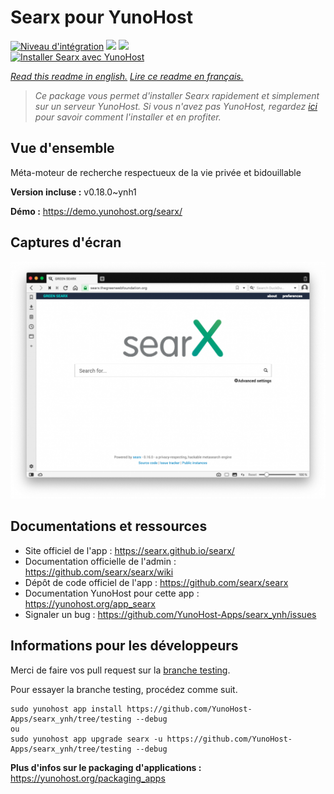 # Searx pour YunoHost

[![Niveau d'intégration](https://dash.yunohost.org/integration/searx.svg)](https://dash.yunohost.org/appci/app/searx) ![](https://ci-apps.yunohost.org/ci/badges/searx.status.svg) ![](https://ci-apps.yunohost.org/ci/badges/searx.maintain.svg)  
[![Installer Searx avec YunoHost](https://install-app.yunohost.org/install-with-yunohost.svg)](https://install-app.yunohost.org/?app=searx)

*[Read this readme in english.](./README.md)*
*[Lire ce readme en français.](./README_fr.md)*

> *Ce package vous permet d'installer Searx rapidement et simplement sur un serveur YunoHost.
Si vous n'avez pas YunoHost, regardez [ici](https://yunohost.org/#/install) pour savoir comment l'installer et en profiter.*

## Vue d'ensemble

Méta-moteur de recherche respectueux de la vie privée et bidouillable

**Version incluse :** v0.18.0~ynh1

**Démo :** https://demo.yunohost.org/searx/

## Captures d'écran

![](./doc/screenshots/Screenshot.png)

## Documentations et ressources

* Site officiel de l'app : https://searx.github.io/searx/
* Documentation officielle de l'admin : https://github.com/searx/searx/wiki
* Dépôt de code officiel de l'app : https://github.com/searx/searx
* Documentation YunoHost pour cette app : https://yunohost.org/app_searx
* Signaler un bug : https://github.com/YunoHost-Apps/searx_ynh/issues

## Informations pour les développeurs

Merci de faire vos pull request sur la [branche testing](https://github.com/YunoHost-Apps/searx_ynh/tree/testing).

Pour essayer la branche testing, procédez comme suit.
```
sudo yunohost app install https://github.com/YunoHost-Apps/searx_ynh/tree/testing --debug
ou
sudo yunohost app upgrade searx -u https://github.com/YunoHost-Apps/searx_ynh/tree/testing --debug
```

**Plus d'infos sur le packaging d'applications :** https://yunohost.org/packaging_apps